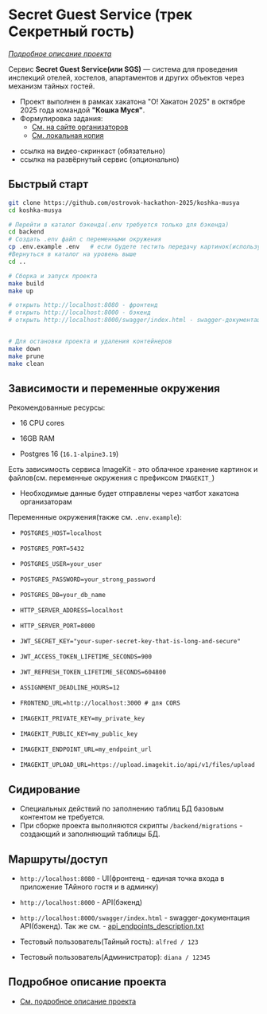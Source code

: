 # Secret Guest Service (трек Секретный гость)

*[Подробное описание проекта](details_readme.md)*

Сервис **Secret Guest Service(или SGS)** — система для проведения инспекций отелей, хостелов, апартаментов и других объектов через механизм тайных гостей. 


* Проект выполнен в рамках хакатона "О! Хакатон 2025" в октябре 2025 года командой **"Кошка Муся"**.  
* Формулировка задания: 
  * [См. на сайте организаторов](https://docs.ostrovok.tech/s/ostrovok-hackathon-2025/doc/trek-sekretnyj-gost-xzESCUjgeK)
  * [См. локальная копия](project_documentation/Задание.md)


- ссылка на видео-скринкаст (обязательно)
- ссылка на развёрнутый сервис (опционально)

## Быстрый старт

```bash
git clone https://github.com/ostrovok-hackathon-2025/koshka-musya
cd koshka-musya

# Перейти в каталог бэкенда(.env требуется только для бэкенда)
cd backend
# Создать .env файл с переменными окружения
cp .env.example .env   # если будете тестить передачу картинок(используется ImageKit), то получить у бота токен, которыя я отправил
#Вернуться в каталог на уровень выше
cd ..

# Сборка и запуск проекта
make build
make up 

# открыть http://localhost:8080 - фронтенд
# открыть http://localhost:8000 - бэкенд
# открыть http://localhost:8000/swagger/index.html - swagger-документация API


# Для остановки проекта и удаления контейнеров
make down
make prune
make clean
```

## Зависимости и переменные окружения

Рекомендованные ресурсы:
- 16 CPU cores
- 16GB RAM

- Postgres 16 (`16.1-alpine3.19`)

Есть зависимость сервиса ImageKit - это облачное хранение картинок и файлов(см. переменные окружения с префиксом `IMAGEKIT_`)

- Необходимые данные будет отправлены через чатбот хакатона организаторам


Переменнные окружения(также см. `.env.example`):

- `POSTGRES_HOST=localhost`
- `POSTGRES_PORT=5432`
- `POSTGRES_USER=your_user`
- `POSTGRES_PASSWORD=your_strong_password`
- `POSTGRES_DB=your_db_name`

- `HTTP_SERVER_ADDRESS=localhost`
- `HTTP_SERVER_PORT=8000`

- `JWT_SECRET_KEY="your-super-secret-key-that-is-long-and-secure"`
- `JWT_ACCESS_TOKEN_LIFETIME_SECONDS=900`
- `JWT_REFRESH_TOKEN_LIFETIME_SECONDS=604800`
- `ASSIGNMENT_DEADLINE_HOURS=12`

- `FRONTEND_URL=http://localhost:3000 # для CORS`

- `IMAGEKIT_PRIVATE_KEY=my_private_key`
- `IMAGEKIT_PUBLIC_KEY=my_public_key`
- `IMAGEKIT_ENDPOINT_URL=my_endpoint_url`
- `IMAGEKIT_UPLOAD_URL=https://upload.imagekit.io/api/v1/files/upload`


## Сидирование

* Специальных действий по заполнению таблиц БД базовым контентом не требуется. 
* При сборке проекта выполняются скрипты `/backend/migrations` - создающий и заполняющий таблицы БД.


## Маршруты/доступ

- `http://localhost:8080` - UI(фронтенд - единая точка входа в приложение ТАйного гостя и в админку)
- `http://localhost:8000` - API(бэкенд)
- `http://localhost:8000/swagger/index.html` - swagger-документация API(бэкенд). Так же см. - [api_endpoints_description.txt](backend/docs/api_endpoints_description.txt)

- Тестовый пользователь(Тайный гость): `alfred / 123`
- Тестовый пользователь(Администратор): `diana / 12345`


## Подробное описание проекта

* [См. подробное описание проекта](details_readme.md)